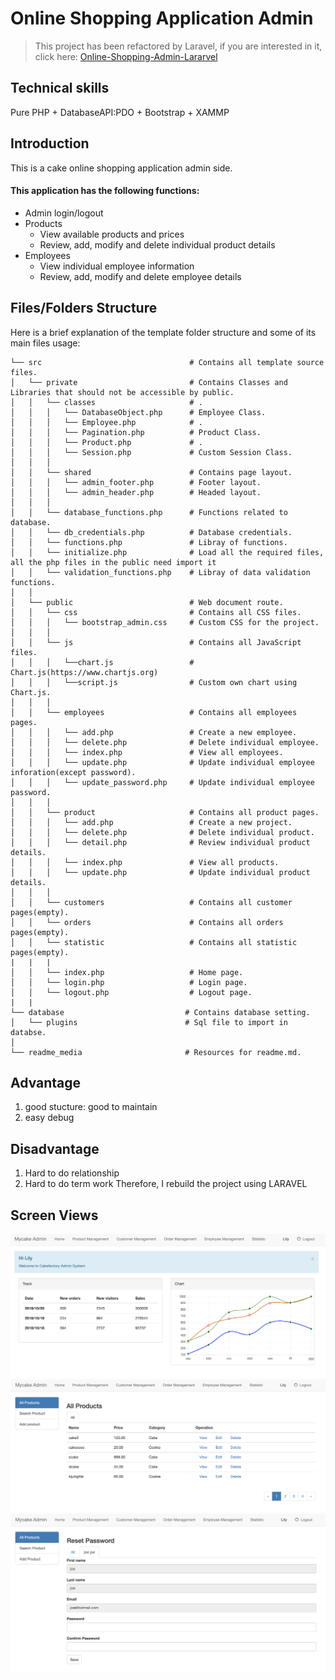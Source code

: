 # Online Shopping Application Admin
> This project has been refactored by Laravel, if you are interested in it, click here: [Online-Shopping-Admin-Lararvel](https://github.com/maorutian/Online-Shopping-Admin-Lararvel)  

## Technical skills
Pure PHP + DatabaseAPI:PDO + Bootstrap + XAMMP
## Introduction
  This is a cake online shopping application admin side.
#### This application has the following functions:
 - Admin login/logout
 - Products
	- View available products and prices
	- Review, add, modify and delete individual product details
- Employees
	- View individual employee information
	- Review, add, modify and delete employee details
## Files/Folders Structure
Here is a brief explanation of the template folder structure and some of its main files usage:

```
└── src                                 # Contains all template source files.
│   └── private                         # Contains Classes and Libraries that should not be accessible by public.
│   │   └── classes                     # .
│   │   │   └── DatabaseObject.php      # Employee Class.
│   │   │   └── Employee.php            # .
│   │   │   └── Pagination.php          # Product Class.
│   │   │   └── Product.php             # .
│   │   │   └── Session.php             # Custom Session Class.
│   │   │
│   │   └── shared                      # Contains page layout.
│   │   │   └── admin_footer.php        # Footer layout.
│   │   │   └── admin_header.php        # Headed layout.
│   │   │
│   │   └── database_functions.php      # Functions related to database.
│   │   └── db_credentials.php          # Database credentials.
│   │   └── functions.php               # Libray of functions.
│   │   └── initialize.php              # Load all the required files, all the php files in the public need import it
│   │   └── validation_functions.php    # Libray of data validation functions.
│   │ 
│   └── public                          # Web document route.
│   │   └── css                         # Contains all CSS files.
│   │   │   └── bootstrap_admin.css     # Custom CSS for the project.
│   │   │   
│   │   └── js                          # Contains all JavaScript files.
│   │   │   └──chart.js                 # Chart.js(https://www.chartjs.org)
│   │   │   └──script.js                # Custom own chart using Chart.js.
│   │   │   
│   │   └── employees                   # Contains all employees pages.
│   │   │   └── add.php                 # Create a new employee.
│   │   │   └── delete.php              # Delete individual employee.
│   │   │   └── index.php               # View all employees.
│   │   │   └── update.php              # Update individual employee inforation(except password).
│   │   │   └── update_password.php     # Update individual employee password.
│   │   │   
│   │   └── product                     # Contains all product pages.
│   │   │   └── add.php                 # Create a new project.
│   │   │   └── delete.php              # Delete individual product.
│   │   │   └── detail.php              # Review individual product details.
│   │   │   └── index.php               # View all products.
│   │   │   └── update.php              # Update individual product details.
│   │   │   
│   │   └── customers                   # Contains all customer pages(empty).
│   │   └── orders                      # Contains all orders pages(empty).
│   │   └── statistic                   # Contains all statistic pages(empty).
|   |   |
│   │   └── index.php                   # Home page.
│   │   └── login.php                   # Login page.
│   │   └── logout.php                  # Logout page.
|   |
└── database                           # Contains database setting.
│   └── plugins                        # Sql file to import in databse.
│
└── readme_media                       # Resources for readme.md.
```


## Advantage
1. good stucture: good to maintain
2. easy debug

## Disadvantage
1. Hard to do relationship
2. Hard to do term work
Therefore, I rebuild the project using LARAVEL  

## Screen Views
![admin_home.png](readme_media/home.png)
![admin_home.png](readme_media/allproducts.png)
![admin_home.png](readme_media/resetpassword.png)

